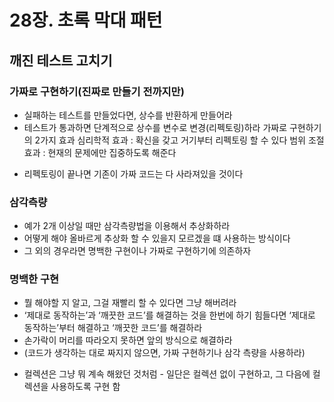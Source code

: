 # 28장. 초록 막대 패턴
## 깨진 테스트 고치기

### 가짜로 구현하기(진짜로 만들기 전까지만)
-	실패하는 테스트를 만들었다면, 상수를 반환하게 만들어라
-	테스트가 통과하면 단계적으로 상수를 변수로 변경(리펙토링)하라
가짜로 구현하기의 2가지 효과
심리학적 효과 : 확신을 갖고 거기부터 리펙토링 할 수 있다
범위 조절 효과 : 현재의 문제에만 집중하도록 해준다
+ 리펙토링이 끝나면 기존이 가짜 코드는 다 사라져있을 것이다

### 삼각측량
-	예가 2개 이상일 때만 삼각측량법을 이용해서 추상화하라
-	어떻게 해야 올바르게 추상화 할 수 있을지 모르겠을 떄 사용하는 방식이다
-	그 외의 경우라면 명백한 구현이나 가짜로 구현하기에 의존하자

### 명백한 구현
-	뭘 해야할 지 알고, 그걸 재빨리 할 수 있다면 그냥 해버려라
-	‘제대로 동작하는’과 ‘깨끗한 코드’를 해결하는 것을 한번에 하기 힘들다면 ‘제대로 동작하는’부터 해결하고 ‘깨끗한 코드’를 해결하라
-	손가락이 머리를 따라오지 못하면 앞의 방식으로 해결하라
-	(코드가 생각하는 대로 짜지지 않으면, 가짜 구현하기나 삼각 측량을 사용하라)
+ 컬렉션은 그냥 뭐 계속 해왔던 것처럼 - 일단은 컬렉션 없이 구현하고, 그 다음에 컬렉션을 사용하도록 구현 함
